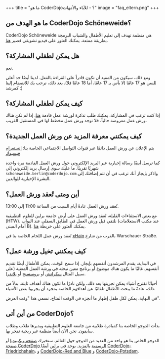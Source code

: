 +++
title = "ما هو CoderDojo؟ - للآباء والأمهات"
image = "faq_eltern.png"
+++

## ما هو الهدف من CoderDojo Schöneweide؟
CoderDojo Schöneweide هي منظمة تهدف إلى تعليم الأطفال والشباب البرمجة بطريقة ممتعة.
يمكنك العثور على فيديو تشويقي قصير [هنا](https://www.youtube.com/watch?v=NylDKr9dBdE).

## هل يمكن لطفلي المشاركة؟
نعم.

ومع ذلك، سيكون من المفيد أن تكون قادراً على القراءة بالفعل. لدينا أيضًا حد أعلى للسن هو 17 عامًا (لا بأس بـ 17 عامًا، أما 18 عامًا فلا).
بعد ذلك، نرحب بك للانضمام إلينا كمرشد :)

## كيف يمكن لطفلي المشاركة؟
إذا كنت ترغب في المشاركة، يمكنك طلب تذكرة لورشة عمل قادمة [هنا](https://pretix.eu/dojosw/).
إذا لم تكن هناك ورش عمل معروضة حالياً، فلا توجد ورش عمل مخطط لها في المستقبل القريب.

## كيف يمكنني معرفة المزيد عن ورش العمل الجديدة؟
يتم الإعلان عن ورش العمل دائمًا عبر قنوات التواصل الاجتماعي الخاصة بنا: [إنستغرام](https://www.instagram.com/dojosw/) [فيسبوك](https://www.facebook.com/groups/718850878757889/user/100077465803284/)

كما نرسل أيضًا رسالة إخبارية عبر البريد الإلكتروني حول ورش العمل القادمة مرة واحدة شهريًا تقريبًا. ما عليك سوى إرسال بريد إلكتروني إلى `schoneweide.berlin@coderdojo.com` واذكر بإيجاز أنك ترغب في أن تتم إضافتك إلى النشرة الإخبارية للوالدين.

## أين ومتى تُعقد ورش العمل؟
تُعقد ورش العمل عادةً أيام السبت من الساعة 11:00 إلى 13:00.

مع بعض الاستثناءات القليلة، تُعقد ورش العمل على أرض جامعة برلين للعلوم التطبيقية (HTW).
نلتقي قبل ورش العمل في الطابق السفلي عند البواب (عند مكتب الاستعلامات أمام المبنى B). يمكنك العثور على خريطة [هنا](https://www.htw-berlin.de/campus/campus-wilhelminenhof/).

تُعقد ورش عمل اللحام الخاصة بنا في [xHain](https://x-hain.de/en/) بالقرب من شارع Warschauer Straße.

## كيف يمكنني تخيل ورشة عمل؟
في البداية، يقدم المرشدون أنفسهم بإيجاز. إذا سمح الوقت، يمكن للأطفال أيضًا تقديم أنفسهم.
غالبًا ما يكون هناك موضوع أو برنامج معين نبحثه في ورشة العمل المعنية (على سبيل المثال [سكراتش](https://scratch.mit.edu/) أو [بروسسنج](https://processing.org/) أو [بلاندر](https://www.blender.org/)).

أحيانًا نقترح أشياء يمكن تجربتها بعد ذلك، ولكن نادرًا ما تكون هناك أهداف ثابتة.
بدلاً من ذلك، عادةً ما يبحث الأطفال تلقائيًا عن أهدافهم الخاصة بمجرد أن يجربوا بعض الأشياء.

في النهاية، يمكن لكل طفل إظهار ما أنجزه في الوقت المتاح. نسمي هذا "وقت العرض".

## من أين أتى CoderDojo؟
بدأت الدوجو الخاصة بنا كمبادرة طلابية من جامعة العلوم التطبيقية ويديرها طلاب وطلاب سابقون.
نحن الآن أيضاً منظمة غير ربحية نفخر بها.

الدوجو الخاص بنا هو واحد من العديد من الدوجو حول العالم. ستخبرك [صفحة ويكيبيديا](https://en.wikipedia.org/wiki/CoderDojo) أو [صفحة CoderDojo الرسمية](https://help.coderdojo.com/cdkb/s/article/What-is-CoderDojo) بالمزيد.
يوجد في برلين أيضًا [CoderDojo-Friedrichshain](https://www.facebook.com/coderdojoberlin/)، و [CoderDojo-Red and Blue](https://coderdojo.red/) و [CoderDojo-Potsdam](https://www.facebook.com/CoderDojoPotsdam).
